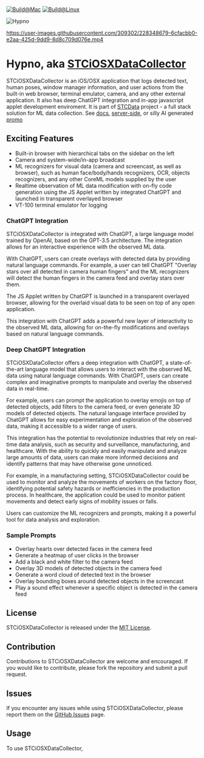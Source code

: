 
[![Build@Mac](https://github.com/STCData/Hypno/actions/workflows/xcodebuild.yml/badge.svg)](https://github.com/STCData/Hypno/actions/workflows/xcodebuild.yml)
[![Build@Linux](https://github.com/STCData/Hypno/actions/workflows/linuxbuild.yml/badge.svg)](https://github.com/STCData/Hypno/actions/workflows/linuxbuild.yml)


![Hypno](https://user-images.githubusercontent.com/309302/227965148-afe71d74-7fb5-445b-b7c5-62be89181b21.png)





https://user-images.githubusercontent.com/309302/228348679-6cfacbb0-e2aa-425d-9dd9-8d8c709d076e.mp4












# Hypno, aka [STCiOSXDataCollector](https://stcdata.github.io/STCData/docs/Collectors/ios.html)

STCiOSXDataCollector is an iOS/OSX application that logs detected text, human poses, window manager information, and user actions from the built-in web browser, terminal emulator, camera, and any other external application. It also has deep ChatGPT integration and in-app javascript applet development enviroment. It is part of [STCData](https://github.com/STCData) project - a full stack solution for ML data collection. See [docs](https://stcdata.github.io/STCData/), [server-side](https://github.com/STCData/STCDataServer), or silly AI generated [promo](https://tome.app/stc-9d6/shoggoth-binding-collaborative-ml-data-preprocessing-with-chat-driven-editing-clfjg4et32cgs9m422fqijwvt)

## Exciting Features

* Built-in browser with hierarchical tabs on the sidebar on the left
* Camera and system-wide/in-app broadcast
* ML recognizers for visual data (camera and screencast, as well as browser), such as human face/body/hands recognizers, OCR, objects recognizers, and any other CoreML models supplied by the user
* Realtime observation of ML data modification with on-fly code generation using the JS Applet written by integrated ChatGPT and launched in transparent overlayed browser
* VT-100 terminal emulator for logging

### ChatGPT Integration

STCiOSXDataCollector is integrated with ChatGPT, a large language model trained by OpenAI, based on the GPT-3.5 architecture. The integration allows for an interactive experience with the observed ML data.

With ChatGPT, users can create overlays with detected data by providing natural language commands. For example, a user can tell ChatGPT "Overlay stars over all detected in camera human fingers" and the ML recognizers will detect the human fingers in the camera feed and overlay stars over them. 

The JS Applet written by ChatGPT is launched in a transparent overlayed browser, allowing for the overlaid visual data to be seen on top of any open application.

This integration with ChatGPT adds a powerful new layer of interactivity to the observed ML data, allowing for on-the-fly modifications and overlays based on natural language commands.

### Deep ChatGPT Integration

STCiOSXDataCollector offers a deep integration with ChatGPT, a state-of-the-art language model that allows users to interact with the observed ML data using natural language commands. With ChatGPT, users can create complex and imaginative prompts to manipulate and overlay the observed data in real-time.

For example, users can prompt the application to overlay emojis on top of detected objects, add filters to the camera feed, or even generate 3D models of detected objects. The natural language interface provided by ChatGPT allows for easy experimentation and exploration of the observed data, making it accessible to a wider range of users.


This integration has the potential to revolutionize industries that rely on real-time data analysis, such as security and surveillance, manufacturing, and healthcare. With the ability to quickly and easily manipulate and analyze large amounts of data, users can make more informed decisions and identify patterns that may have otherwise gone unnoticed.

For example, in a manufacturing setting, STCiOSXDataCollector could be used to monitor and analyze the movements of workers on the factory floor, identifying potential safety hazards or inefficiencies in the production process. In healthcare, the application could be used to monitor patient movements and detect early signs of mobility issues or falls.


Users can customize the ML recognizers and prompts, making it a powerful tool for data analysis and exploration.

### Sample Prompts

- Overlay hearts over detected faces in the camera feed
- Generate a heatmap of user clicks in the browser
- Add a black and white filter to the camera feed
- Overlay 3D models of detected objects in the camera feed
- Generate a word cloud of detected text in the browser
- Overlay bounding boxes around detected objects in the screencast
- Play a sound effect whenever a specific object is detected in the camera feed

## License

STCiOSXDataCollector is released under the [MIT License](https://opensource.org/licenses/MIT).

## Contribution

Contributions to STCiOSXDataCollector are welcome and encouraged. If you would like to contribute, please fork the repository and submit a pull request.

## Issues

If you encounter any issues while using STCiOSXDataCollector, please report them on the [GitHub Issues](https://github.com/USERNAME/REPOSITORY/issues) page.

## Usage

To use STCiOSXDataCollector,


